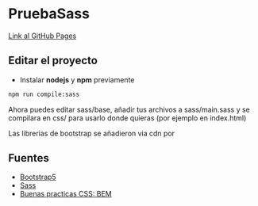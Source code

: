 # PruebaSass

[Link al GitHub Pages](https://lucasucc-hub.github.io/SASS-BS5/)

## Editar el proyecto
- Instalar **nodejs** y **npm** previamente

```bash
npm run compile:sass
```
Ahora puedes editar sass/base, añadir tus archivos a sass/main.sass y se compilara en css/ para usarlo donde quieras (por ejemplo en index.html)

Las librerias de bootstrap se añadieron via cdn por <link>

## Fuentes
- [Bootstrap5](https://getbootstrap.com/)
- [Sass](https://sass-lang.com/documentation/)
- [Buenas practicas CSS: BEM](https://animaticss.com/articulo/que-es-bem-css/)

